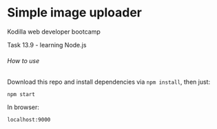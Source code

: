 # Simple image uploader

Kodilla web developer bootcamp

Task 13.9 - learning Node.js

###### How to use

Download this repo and install dependencies via `npm install`, then just:

```
npm start
```

In browser:
```
localhost:9000
```